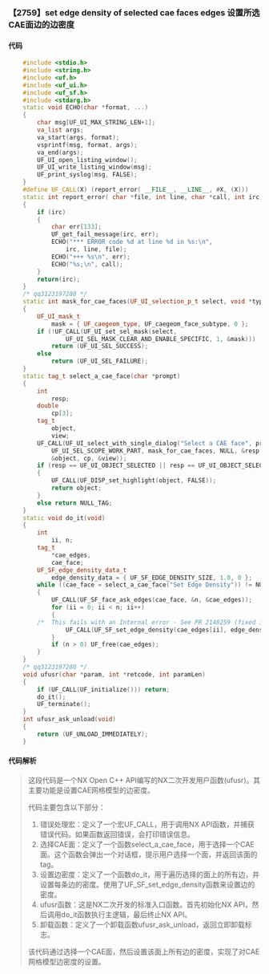 ### 【2759】set edge density of selected cae faces edges 设置所选CAE面边的边密度

#### 代码

```cpp
    #include <stdio.h>  
    #include <string.h>  
    #include <uf.h>  
    #include <uf_ui.h>  
    #include <uf_sf.h>  
    #include <stdarg.h>  
    static void ECHO(char *format, ...)  
    {  
        char msg[UF_UI_MAX_STRING_LEN+1];  
        va_list args;  
        va_start(args, format);  
        vsprintf(msg, format, args);  
        va_end(args);  
        UF_UI_open_listing_window();  
        UF_UI_write_listing_window(msg);  
        UF_print_syslog(msg, FALSE);  
    }  
    #define UF_CALL(X) (report_error( __FILE__, __LINE__, #X, (X)))  
    static int report_error( char *file, int line, char *call, int irc)  
    {  
        if (irc)  
        {  
            char err[133];  
            UF_get_fail_message(irc, err);  
            ECHO("*** ERROR code %d at line %d in %s:\n",  
                irc, line, file);  
            ECHO("+++ %s\n", err);  
            ECHO("%s;\n", call);  
        }  
        return(irc);  
    }  
    /* qq3123197280 */  
    static int mask_for_cae_faces(UF_UI_selection_p_t select, void *type)  
    {  
        UF_UI_mask_t  
            mask = { UF_caegeom_type, UF_caegeom_face_subtype, 0 };  
        if (!UF_CALL(UF_UI_set_sel_mask(select,  
                UF_UI_SEL_MASK_CLEAR_AND_ENABLE_SPECIFIC, 1, &mask)))  
            return (UF_UI_SEL_SUCCESS);  
        else  
            return (UF_UI_SEL_FAILURE);  
    }  
    static tag_t select_a_cae_face(char *prompt)  
    {  
        int  
            resp;  
        double  
            cp[3];  
        tag_t  
            object,  
            view;  
        UF_CALL(UF_UI_select_with_single_dialog("Select a CAE face", prompt,  
            UF_UI_SEL_SCOPE_WORK_PART, mask_for_cae_faces, NULL, &resp,  
            &object, cp, &view));  
        if (resp == UF_UI_OBJECT_SELECTED || resp == UF_UI_OBJECT_SELECTED_BY_NAME)  
        {  
            UF_CALL(UF_DISP_set_highlight(object, FALSE));  
            return object;  
        }  
        else return NULL_TAG;  
    }  
    static void do_it(void)  
    {  
        int  
            ii, n;  
        tag_t  
            *cae_edges,  
            cae_face;  
        UF_SF_edge_density_data_t  
            edge_density_data = { UF_SF_EDGE_DENSITY_SIZE, 1.0, 0 };  
        while ((cae_face = select_a_cae_face("Set Edge Density")) != NULL_TAG)  
        {  
            UF_CALL(UF_SF_face_ask_edges(cae_face, &n, &cae_edges));  
            for (ii = 0; ii < n; ii++)  
            {  
        /*  This fails with an Internal error - See PR 2148259 (fixed in NX7.5.1)*/  
                UF_CALL(UF_SF_set_edge_density(cae_edges[ii], edge_density_data));  
            }  
            if (n > 0) UF_free(cae_edges);  
        }  
    }  
    /* qq3123197280 */  
    void ufusr(char *param, int *retcode, int paramLen)  
    {  
        if (UF_CALL(UF_initialize())) return;  
        do_it();  
        UF_terminate();  
    }  
    int ufusr_ask_unload(void)  
    {  
        return (UF_UNLOAD_IMMEDIATELY);  
    }

```

#### 代码解析

> 这段代码是一个NX Open C++ API编写的NX二次开发用户函数(ufusr)。其主要功能是设置CAE网格模型的边密度。
>
> 代码主要包含以下部分：
>
> 1. 错误处理宏：定义了一个宏UF_CALL，用于调用NX API函数，并捕获错误代码。如果函数返回错误，会打印错误信息。
> 2. 选择CAE面：定义了一个函数select_a_cae_face，用于选择一个CAE面。这个函数会弹出一个对话框，提示用户选择一个面，并返回该面的tag。
> 3. 设置边密度：定义了一个函数do_it，用于遍历选择的面上的所有边，并设置每条边的密度。使用了UF_SF_set_edge_density函数来设置边的密度。
> 4. ufusr函数：这是NX二次开发的标准入口函数。首先初始化NX API，然后调用do_it函数执行主逻辑，最后终止NX API。
> 5. 卸载函数：定义了一个卸载函数ufusr_ask_unload，返回立即卸载标志。
>
> 该代码通过选择一个CAE面，然后设置该面上所有边的密度，实现了对CAE网格模型边密度的设置。
>

